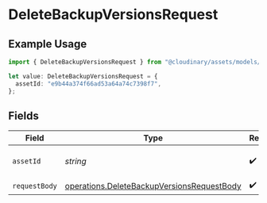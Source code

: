 # DeleteBackupVersionsRequest

## Example Usage

```typescript
import { DeleteBackupVersionsRequest } from "@cloudinary/assets/models/operations";

let value: DeleteBackupVersionsRequest = {
  assetId: "e9b44a374f66ad53a64a74c7398f7",
};
```

## Fields

| Field                                                                                                    | Type                                                                                                     | Required                                                                                                 | Description                                                                                              | Example                                                                                                  |
| -------------------------------------------------------------------------------------------------------- | -------------------------------------------------------------------------------------------------------- | -------------------------------------------------------------------------------------------------------- | -------------------------------------------------------------------------------------------------------- | -------------------------------------------------------------------------------------------------------- |
| `assetId`                                                                                                | *string*                                                                                                 | :heavy_check_mark:                                                                                       | The asset ID of the resource.                                                                            | e9b44a374f66ad53a64a74c7398f7                                                                            |
| `requestBody`                                                                                            | [operations.DeleteBackupVersionsRequestBody](../../models/operations/deletebackupversionsrequestbody.md) | :heavy_check_mark:                                                                                       | N/A                                                                                                      |                                                                                                          |